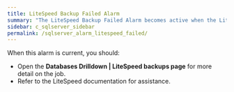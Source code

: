 ```yaml
---
title: LiteSpeed Backup Failed Alarm
summary: "The LiteSpeed Backup Failed Alarm becomes active when the LiteSpeed backup job fails."
sidebar: c_sqlserver_sidebar
permalink: /sqlserver_alarm_litespeed_failed/
---
```





When this alarm is current, you should:

* Open the **Databases Drilldown \| LiteSpeed backups page** for more detail on the job.
* Refer to the LiteSpeed documentation for assistance.

